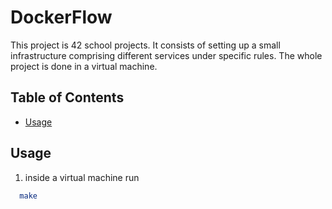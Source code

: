 # DockerFlow

This project is 42 school projects.
It consists of setting up a small infrastructure comprising different services under specific rules. The whole project is done in a virtual machine.

## Table of Contents
- [Usage](#usage)

## Usage
1. inside a virtual machine run
```bash
  make
```
